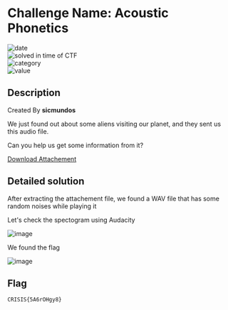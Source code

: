 # Challenge Name: Acoustic Phonetics


![date](https://img.shields.io/badge/date-06.03.2022-brightgreen.svg)  
![solved in time of CTF](https://img.shields.io/badge/solved-in%20time%20of%20CTF-brightgreen.svg)   
![category](https://img.shields.io/badge/category-Steganography-blueviolet.svg)   
![value](https://img.shields.io/badge/value-20-blue.svg)  


## Description

Created By **sicmundos**

We just found out about some aliens visiting our planet, and they sent us this audio file.

Can you help us get some information from it?

[Download Attachement](https://s3.eu-west-3.amazonaws.com/crisis-assets/crisis_attachements/CpW2TKKYax10Tj8fV9xIicRi7yEmOAuL0CScDC9O.zip)

## Detailed solution

After extracting the attachement file, we found a WAV file that has some random noises while playing it  

Let's check the spectogram using Audacity

![image](https://user-images.githubusercontent.com/72421091/156954583-8ec0df93-e77b-4a6c-b194-24d707c50d38.png)

We found the flag  

![image](https://user-images.githubusercontent.com/72421091/156954652-656e53a1-da25-407b-a52b-ef6a37db652f.png)

## Flag

```
CRISIS{5A6rOHgy8}
```
